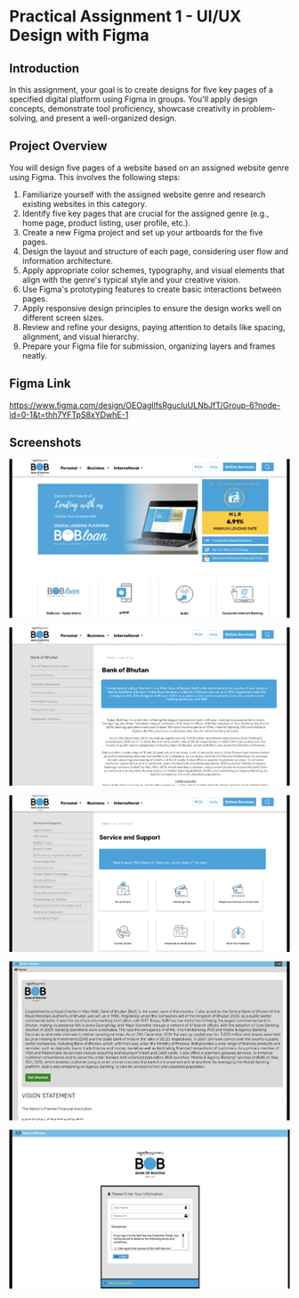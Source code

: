 # Practical Assignment 1 - UI/UX Design with Figma

## Introduction
In this assignment, your goal is to create designs for five key pages of a specified digital
platform using Figma in groups. You'll apply design concepts, demonstrate tool proficiency,
showcase creativity in problem-solving, and present a well-organized design.


## Project Overview

You will design five pages of a website based on an assigned website genre using Figma.
This involves the following steps:
1. Familiarize yourself with the assigned website genre and research existing
websites in this category.
2. Identify five key pages that are crucial for the assigned genre (e.g., home page,
product listing, user profile, etc.).
3. Create a new Figma project and set up your artboards for the five pages.
4. Design the layout and structure of each page, considering user flow and
information architecture.
5. Apply appropriate color schemes, typography, and visual elements that align with
the genre's typical style and your creative vision.
6. Use Figma's prototyping features to create basic interactions between pages.
7. Apply responsive design principles to ensure the design works well on different
screen sizes.
8. Review and refine your designs, paying attention to details like spacing, alignment,
and visual hierarchy.
9. Prepare your Figma file for submission, organizing layers and frames neatly.

## Figma Link
https://www.figma.com/design/OEOagIlfsRgucluULNbJfT/Group-6?node-id=0-1&t=thh7YFTpS8xYDwhE-1


## Screenshots

![SS1](SS1.png)

![SS1](SS2.png)

![SS1](SS3.png)

![SS1](SS4.png)

![SS1](SS5.png)